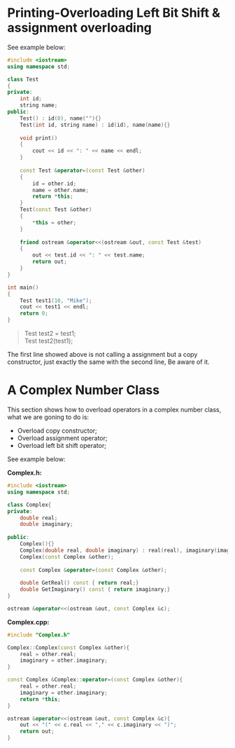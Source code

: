 # Printing-Overloading Left Bit Shift & assignment overloading
See example below:
```C++
#include <iostream>
using namespace std;

class Test
{
private:
	int id;
	string name;
public:
	Test() : id(0), name(""){}
	Test(int id, string name) : id(id), name(name){}
	
	void print()
	{
		cout << id << ": " << name << endl;
	}
	
	const Test &operator=(const Test &other)
	{
		id = other.id;
		name = other.name;
		return *this;
	}
	Test(const Test &other)
	{
		*this = other;
	}
	
	friend ostream &operator<<(ostream &out, const Test &test)
	{
		out << test.id << ": " << test.name;
		return out;
	}
}

int main()
{
	Test test1(10, "Mike");
	cout << test1 << endl;
	return 0;
}
```
> Test test2 = test1;  
> Test test2(test1);  

The first line showed above is not calling a assignment but a copy constructor, just exactly the same with the second line, Be aware of it.  
# A Complex Number Class  
This section shows how to overload operators in a complex number class, what we are goning to do is:
- Overload copy constructor;
- Overload assignment operator;
- Overload left bit shift operator;

See example below:  

**Complex.h:**  
```C++
#include <iostream>
using namespace std;

class Complex{
private:
	double real;
	double imaginary;
	
public:
	Complex(){}
	Complex(double real, double imaginary) : real(real), imaginary(imaginary){}
	Complex(const Complex &other);
	
	const Complex &operator=(const Complex &other);
	
	double GetReal() const { return real;}
	double GetImaginary() const { return imaginary;}
}

ostream &operator<<(ostream &out, const Complex &c);
```
**Complex.cpp:**
```C++
#include "Complex.h"

Complex::Complex(const Complex &other){
	real = other.real;
	imaginary = other.imaginary;
}

const Complex &Complex::operator=(const Complex &other){
	real = other.real;
	imaginary = other.imaginary;
	return *this;
}

ostream &operator<<(ostream &out, const Complex &c){
	out << "(" << c.real << "," << c.imaginary << ")";
	return out;
}
```
